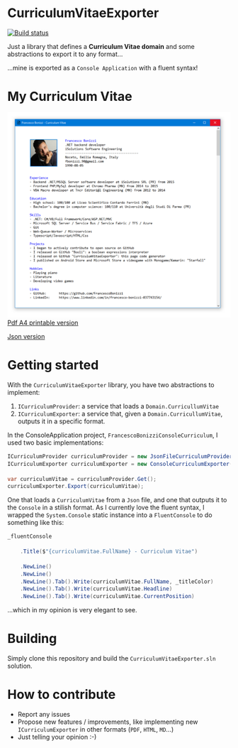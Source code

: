 # CurriculumVitaeExporter

[![Build status](https://flowsoftproject.visualstudio.com/GithubOpenSource/_apis/build/status/CurriculumVitaeExporter)](https://flowsoftproject.visualstudio.com/GithubOpenSource/_build/latest?definitionId=22)

Just a library that defines a **Curriculum Vitae domain** and some abstractions to export it to any format...

...mine is exported as a `Console Application` with a fluent syntax!

# My Curriculum Vitae
![Francesco Bonizzi Curriculum Vitae](FrancescoBonizziConsoleCurriculum/PublishedFiles/FrancescoBonizzi-CurriculumVitae-GitHubCut.jpg)
[Pdf A4 printable version](FrancescoBonizziConsoleCurriculum/PublishedFiles/FrancescoBonizzi-CurriculumVitae.pdf)

[Json version](FrancescoBonizziConsoleCurriculum/FrancescoBonizzi-CV.json)

# Getting started
With the `CurriculumVitaeExporter` library, you have two abstractions to implement:

1. `ICurriculumProvider`: a service that loads a `Domain.CurricullumVitae`
2. `ICurriculumExporter`: a service that, given a `Domain.CurricullumVitae`, outputs it in a specific format.

In the ConsoleApplication project, `FrancescoBonizziConsoleCurriculum`, I used two basic implementations:

```c#
ICurriculumProvider curriculumProvider = new JsonFileCurriculumProvider("FrancescoBonizzi-CV.json");
ICurriculumExporter curriculumExporter = new ConsoleCurriculumExporter();

var curriculumVitae = curriculumProvider.Get();
curriculumExporter.Export(curriculumVitae);
```

One that loads a `CurriculumVitae` from a `Json` file, and one that outputs it to the `Console` in a stilish format. As I currently love the fluent syntax, I wrapped the `System.Console` static instance into a `FluentConsole` to do something like this:

```c#
_fluentConsole

    .Title($"{curriculumVitae.FullName} - Curriculum Vitae")

    .NewLine()
    .NewLine()
    .NewLine().Tab().Write(curriculumVitae.FullName, _titleColor)
    .NewLine().Tab().Write(curriculumVitae.Headline)
    .NewLine().Tab().Write(curriculumVitae.CurrentPosition)
```

...which in my opinion is very elegant to see.

# Building
Simply clone this repository and build the `CurriculumVitaeExporter.sln` solution.

# How to contribute
- Report any issues
- Propose new features / improvements, like implementing new `ICurriculumExporter` in other formats (`PDF`, `HTML`, `MD`...)
- Just telling your opinion :-)
